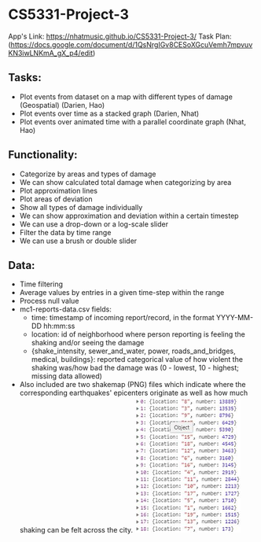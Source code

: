 # CS5331-Project-3

App's Link: https://nhatmusic.github.io/CS5331-Project-3/
Task Plan: (https://docs.google.com/document/d/1QsNrgIGv8CESoXGcuVemh7mpvuvKN3iwLNKmA_gX_p4/edit)

## Tasks:
- Plot events from dataset on a map with different types of damage (Geospatial) (Darien, Hao)
- Plot events over time as a stacked graph (Darien, Nhat)
- Plot events over animated time with a parallel coordinate graph (Nhat, Hao)
## Functionality:
- Categorize by areas and types of damage
- We can show calculated total damage when categorizing by area
- Plot approximation lines
- Plot areas of deviation
- Show all types of damage individually
- We can show approximation and deviation within a certain timestep
- We can use a drop-down or a log-scale slider
- Filter the data by time range
- We can use a brush or double slider
## Data:
- Time filtering
- Average values by entries in a given time-step within the range
- Process null value 
- mc1-reports-data.csv fields:
    - time: timestamp of incoming report/record, in the format YYYY-MM-DD hh:mm:ss
    - location: id of neighborhood where person reporting is feeling the shaking and/or seeing the damage
    - {shake_intensity, sewer_and_water, power, roads_and_bridges, medical, buildings}: reported categorical value of how violent the shaking was/how bad the damage was (0 - lowest, 10 - highest; missing data allowed)
- Also included are two shakemap (PNG) files which indicate where the corresponding earthquakes' epicenters originate as well as how much shaking can be felt across the city.
 ![Alt text](https://github.com/Nhatmusic/CS5331-Project-3/blob/master/Dataset/countreport.JPG)
